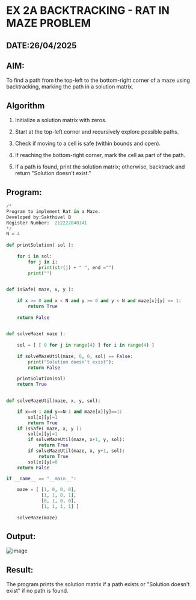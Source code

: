 # EX 2A BACKTRACKING - RAT IN MAZE PROBLEM
## DATE:26/04/2025
## AIM:
To find a path from the top-left to the bottom-right corner of a maze using backtracking, marking the path in a solution matrix.


## Algorithm
1. Initialize a solution matrix with zeros.

2. Start at the top-left corner and recursively explore possible paths.

3. Check if moving to a cell is safe (within bounds and open).

4. If reaching the bottom-right corner, mark the cell as part of the path.

5. If a path is found, print the solution matrix; otherwise, backtrack and return "Solution doesn't exist."

## Program:
```py
/*
Program to implement Rat in a Maze.
Developed by:Sakthivel B
Register Number:  212222040141
*/
N = 4
 
def printSolution( sol ):
     
    for i in sol:
        for j in i:
            print(str(j) + " ", end ="")
        print("")
 

def isSafe( maze, x, y ):
     
    if x >= 0 and x < N and y >= 0 and y < N and maze[x][y] == 1:
        return True
     
    return False
 

def solveMaze( maze ):
     
    sol = [ [ 0 for j in range(4) ] for i in range(4) ]
     
    if solveMazeUtil(maze, 0, 0, sol) == False:
        print("Solution doesn't exist");
        return False
     
    printSolution(sol)
    return True
     

def solveMazeUtil(maze, x, y, sol):

    if x==N-1 and y==N-1 and maze[x][y]==1:
        sol[x][y]=1
        return True
    if isSafe( maze, x, y ):
        sol[x][y]=1
        if solveMazeUtil(maze, x+1, y, sol):
            return True
        if solveMazeUtil(maze, x, y+1, sol):
            return True
        sol[x][y]=0
    return False

if __name__ == "__main__":
    
    maze = [ [1, 0, 0, 0],
             [1, 1, 0, 1],
             [0, 1, 0, 0],
             [1, 1, 1, 1] ]
              
    solveMaze(maze)
```

## Output:
![image](https://github.com/user-attachments/assets/56e8961f-50c4-489b-bf4c-d229942a98b4)



## Result:
The program prints the solution matrix if a path exists or "Solution doesn't exist" if no path is found.
